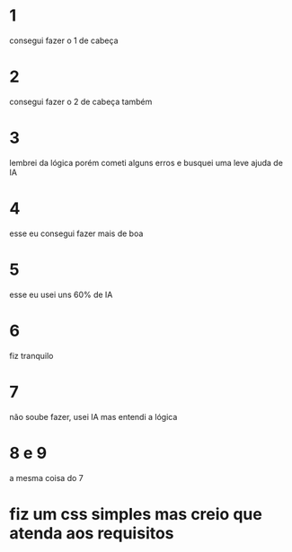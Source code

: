 # 1 
consegui fazer o 1 de cabeça

# 2
consegui fazer o 2 de cabeça também

# 3
lembrei da lógica porém cometi alguns erros e busquei uma leve ajuda de IA

# 4 
esse eu consegui fazer mais de boa

# 5
esse eu usei uns 60% de IA

# 6
fiz tranquilo

# 7
não soube fazer, usei IA mas entendi a lógica

# 8 e 9 
a mesma coisa do 7

# fiz um css simples mas creio que atenda aos requisitos